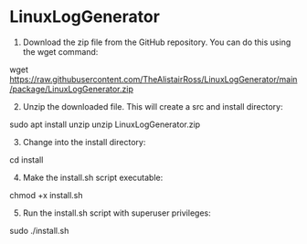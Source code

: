 # LinuxLogGenerator



1. Download the zip file from the GitHub repository. You can do this using the wget command:

wget https://raw.githubusercontent.com/TheAlistairRoss/LinuxLogGenerator/main/package/LinuxLogGenerator.zip

2. Unzip the downloaded file. This will create a src and install directory:

sudo apt install unzip
unzip LinuxLogGenerator.zip

3. Change into the install directory:

cd install


4. Make the install.sh script executable:

chmod +x install.sh

5. Run the install.sh script with superuser privileges:

sudo ./install.sh